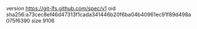 version https://git-lfs.github.com/spec/v1
oid sha256:a73cec8ef46d47313f1cada341446b20f6ba04b40961ec91f89d498a075f6390
size 9106
